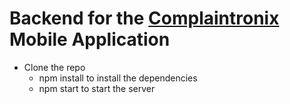 # Backend for the [Complaintronix](https://github.com/MusaGillani/complaintronix-flutter) Mobile Application 

- Clone the repo
  - npm install to install the dependencies
  - npm start to start the server

